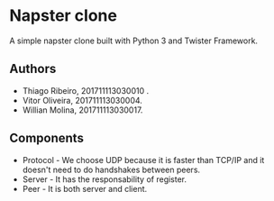 # Napster clone

A simple napster clone built with Python 3 and Twister Framework.

## Authors

- Thiago Ribeiro, 201711113030010 .
- Vitor Oliveira, 201711113030004.
- Willian Molina, 201711113030017.

## Components

- Protocol - We choose UDP because it is faster than TCP/IP and it doesn't need to do handshakes between peers.
- Server - It has the responsability of register.
- Peer - It is both server and client.
